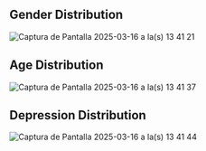 
## Gender Distribution
![Captura de Pantalla 2025-03-16 a la(s) 13 41 21](https://github.com/user-attachments/assets/8a5ad815-7456-4df9-8254-26dfc5a2d0df)

## Age Distribution
![Captura de Pantalla 2025-03-16 a la(s) 13 41 37](https://github.com/user-attachments/assets/e3ff2066-5f10-4fd7-910e-c6c17aadf194)

## Depression Distribution

![Captura de Pantalla 2025-03-16 a la(s) 13 41 44](https://github.com/user-attachments/assets/28e96c30-2d37-4203-84ba-440d5eeed34c)
